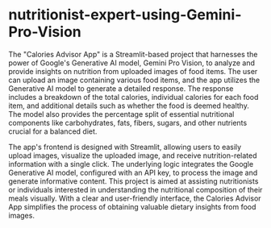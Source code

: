 # nutritionist-expert-using-Gemini-Pro-Vision

The "Calories Advisor App" is a Streamlit-based project that harnesses the power of Google's Generative AI model, Gemini Pro Vision, to analyze and provide insights on nutrition from uploaded images of food items. The user can upload an image containing various food items, and the app utilizes the Generative AI model to generate a detailed response. The response includes a breakdown of the total calories, individual calories for each food item, and additional details such as whether the food is deemed healthy. The model also provides the percentage split of essential nutritional components like carbohydrates, fats, fibers, sugars, and other nutrients crucial for a balanced diet.

The app's frontend is designed with Streamlit, allowing users to easily upload images, visualize the uploaded image, and receive nutrition-related information with a single click. The underlying logic integrates the Google Generative AI model, configured with an API key, to process the image and generate informative content. This project is aimed at assisting nutritionists or individuals interested in understanding the nutritional composition of their meals visually. With a clear and user-friendly interface, the Calories Advisor App simplifies the process of obtaining valuable dietary insights from food images.
